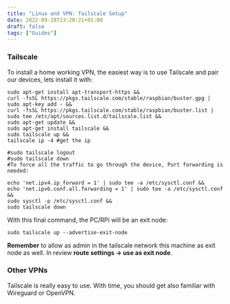 ```yaml
---
title: "Linux and VPN: Tailscale Setup"
date: 2022-09-28T23:20:21+01:00
draft: false
tags: ["Guides"]
---
```


### Tailscale

To install a home working VPN, the easiest way is to use Tailscale and pair our devices, lets install it with:


```
sudo apt-get install apt-transport-https &&
curl -fsSL https://pkgs.tailscale.com/stable/raspbian/buster.gpg | sudo apt-key add - &&
curl -fsSL https://pkgs.tailscale.com/stable/raspbian/buster.list | sudo tee /etc/apt/sources.list.d/tailscale.list &&
sudo apt-get update &&
sudo apt-get install tailscale &&
sudo tailscale up &&
tailscale ip -4 #get the ip 

#sudo tailscale logout
#sudo tailscale down
#To force all the traffic to go through the device, Port forwarding is needed:
```

```
echo 'net.ipv4.ip_forward = 1' | sudo tee -a /etc/sysctl.conf &&
echo 'net.ipv6.conf.all.forwarding = 1' | sudo tee -a /etc/sysctl.conf &&
sudo sysctl -p /etc/sysctl.conf &&
sudo tailscale down
```

With this final command, the PC/RPi will be an exit node:


```
sudo tailscale up --advertise-exit-node
```

**Remember** to allow as admin in the tailscale network this machine as exit node as well. In review **route settings -> use as exit node**.

### Other VPNs

Tailscale is really easy to use. With time, you should get also familiar with Wireguard or OpenVPN.